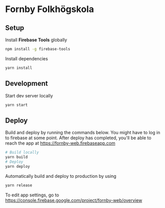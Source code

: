 # Fornby Folkhögskola

## Setup

Install **Firebase Tools** globally

```bash
npm install -g firebase-tools
```

Install dependencies

```bash
yarn install
```

## Development

Start dev server locally

```bash
yarn start
```

## Deploy

Build and deploy by running the commands below. You might have to log in to firebase at some point.
After deploy has completed, you'll be able to reach the app at <https://fornby-web.firebaseapp.com>

```bash
# Build locally
yarn build
# Deploy
yarn deploy
```

Automatically build and deploy to production by using

```bash
yarn release
```

To edit app settings, go to <https://console.firebase.google.com/project/fornby-web/overview>
